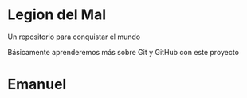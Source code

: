 # Legion del Mal
Un repositorio para conquistar el mundo

Básicamente aprenderemos más sobre Git y GitHub con este proyecto


# Emanuel 
